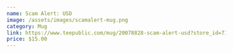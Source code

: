 ```yaml
---
name: Scam Alert: USD
image: /assets/images/scamalert-mug.png
category: Mug
link: https://www.teepublic.com/mug/20078828-scam-alert-usd?store_id=710619
price: $15.00
---
```

